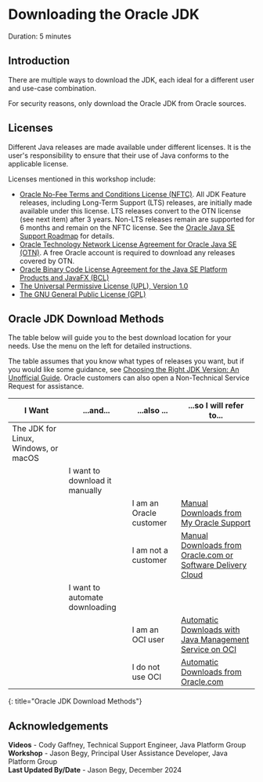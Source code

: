 # Downloading the Oracle JDK
Duration: 5 minutes

## Introduction
There are multiple ways to download the JDK, each ideal for a different user and use-case combination.

For security reasons, only download the Oracle JDK from Oracle sources.

## Licenses
Different Java releases are made available under different licenses. It is the user's responsibility to ensure that their use of Java conforms to the applicable license.

Licenses mentioned in this workshop include:

- [Oracle No-Fee Terms and Conditions License (NFTC)](https://www.oracle.com/downloads/licenses/no-fee-license.html). All JDK Feature releases, including Long-Term Support (LTS) releases, are initially made available under this license. LTS releases convert to the OTN license (see next item) after 3 years. Non-LTS releases remain are supported for 6 months and remain on the NFTC license. See the [Oracle Java SE Support Roadmap](https://www.oracle.com/java/technologies/java-se-support-roadmap.html) for details.
- [Oracle Technology Network License Agreement for Oracle Java SE (OTN)](https://www.oracle.com/downloads/licenses/javase-license1.html). A free Oracle account is required to download any releases covered by OTN.
- [Oracle Binary Code License Agreement for the Java SE Platform Products and JavaFX (BCL)](https://www.oracle.com/downloads/licenses/binary-code-license.html)
- [The Universal Permissive License (UPL), Version 1.0](https://oss.oracle.com/licenses/upl/)
- [The GNU General Public License (GPL)](https://www.gnu.org/licenses/gpl-3.0.en.html)


## Oracle JDK Download Methods
The table below will guide you to the best download location for your needs. Use the menu on the left for detailed instructions. 

The table assumes that you know what types of releases you want, but if you would like some guidance, see [Choosing the Right JDK Version: An Unofficial Guide](https://blogs.oracle.com/java/post/choosing-the-right-jdk-version). Oracle customers can also open a Non-Technical Service Request for assistance.


| I Want | ...and... | ...also ... |...so I will refer to...|
|--------|-----------|-------------|------------------------|
| The JDK for Linux, Windows, or macOS | | | |
| | I want to download it manually | | |
| | | I am an Oracle customer | [Manual Downloads from My Oracle Support](../sprint-downloadjdk/index.html?lab=manual-mos) |
| | | I am not a customer     | [Manual Downloads from Oracle.com or Software Delivery Cloud](../sprint-downloadjdk/index.html?lab=manual-oracle) |
| | I want to automate downloading | | |
| | | I am an OCI user | [Automatic Downloads with Java Management Service on OCI](../sprint-downloadjdk/index.html?lab=oci-jms) |
| | | I do not use OCI | [Automatic Downloads from Oracle.com](../sprint-downloadjdk/index.html?lab=auto-oracle) |
{: title="Oracle JDK Download Methods"}

## Acknowledgements
**Videos** - Cody Gaffney, Technical Support Engineer, Java Platform Group  
**Workshop** -  Jason Begy, Principal User Assistance Developer, Java Platform Group  
**Last Updated By/Date** - Jason Begy,  December 2024

